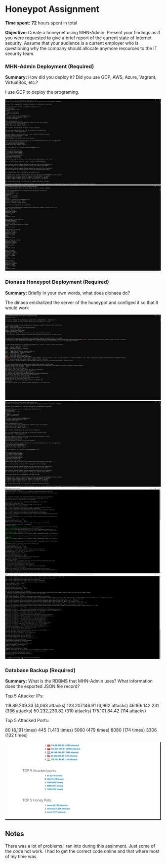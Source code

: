 # Honeypot Assignment

**Time spent:** **72** hours spent in total

**Objective:** Create a honeynet using MHN-Admin. Present your findings as if you were requested to give a brief report of the current state of Internet security. Assume that your audience is a current employer who is questioning why the company should allocate anymore resources to the IT security team.

### MHN-Admin Deployment (Required)

**Summary:** How did you deploy it? Did you use GCP, AWS, Azure, Vagrant, VirtualBox, etc.?

I use GCP to deploy the programing.

<img src="Screenshot 2022-11-16 014323.png">

<img src="Screenshot 2022-11-16 014351.png">

### Dionaea Honeypot Deployment (Required)

**Summary:** Briefly in your own words, what does dionaea do?

The dinaea enishalized the server of the huneypot and configed it so that it would work

<img src="Screenshot 2022-11-16 014407.png">

<img src="Screenshot 2022-11-16 014323.png">

<img src="Screenshot 2022-11-16 021054.png">

<img src="Screenshot 2022-11-16 021114.png">

### Database Backup (Required) 

**Summary:** What is the RDBMS that MHN-Admin uses? What information does the exported JSON file record?

Top 5 Attacker IPs:

118.89.239.33 (4,063 attacks)
123.207.146.91 (3,962 attacks)
46.166.142.231 (336 attacks)
50.232.230.82 (310 attacks)
175.101.84.42 (114 attacks)

Top 5 Attacked Ports:

80 (8,191 times)
445 (1,413 times)
5060 (479 times)
8080 (174 times)
3306 (132 times)

<img src="Screenshot 2022-11-16 124152.png">

## Notes

There was a lot of problems I ran into during this assinment. Just some of the code not work. I had to get the correct code online and that where most of my time was. 
